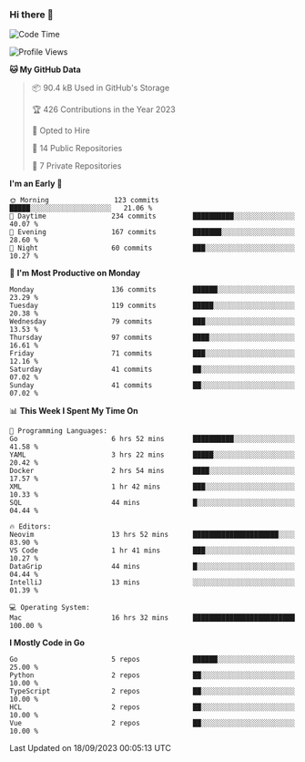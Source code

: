 ### Hi there 👋
<!--![visitors](https://visitor-badge.glitch.me/badge?page_id=d0zingcat)-->
<!--
**d0zingcat/d0zingcat** is a ✨ _special_ ✨ repository because its `README.md` (this file) appears on your GitHub profile.

Here are some ideas to get you started:

- 🔭 I’m currently working on ...
- 🌱 I’m currently learning ...
- 👯 I’m looking to collaborate on ...
- 🤔 I’m looking for help with ...
- 💬 Ask me about ...
- 📫 How to reach me: ...
- 😄 Pronouns: ...
- ⚡ Fun fact: ...
-->
<!--START_SECTION:waka-->
![Code Time](http://img.shields.io/badge/Code%20Time-3%2C047%20hrs%2050%20mins-blue)

![Profile Views](http://img.shields.io/badge/Profile%20Views-0-blue)

**🐱 My GitHub Data** 

> 📦 90.4 kB Used in GitHub's Storage 
 > 
> 🏆 426 Contributions in the Year 2023
 > 
> 💼 Opted to Hire
 > 
> 📜 14 Public Repositories 
 > 
> 🔑 7 Private Repositories 
 > 
**I'm an Early 🐤** 

```text
🌞 Morning                123 commits         █████░░░░░░░░░░░░░░░░░░░░   21.06 % 
🌆 Daytime                234 commits         ██████████░░░░░░░░░░░░░░░   40.07 % 
🌃 Evening                167 commits         ███████░░░░░░░░░░░░░░░░░░   28.60 % 
🌙 Night                  60 commits          ███░░░░░░░░░░░░░░░░░░░░░░   10.27 % 
```
📅 **I'm Most Productive on Monday** 

```text
Monday                   136 commits         ██████░░░░░░░░░░░░░░░░░░░   23.29 % 
Tuesday                  119 commits         █████░░░░░░░░░░░░░░░░░░░░   20.38 % 
Wednesday                79 commits          ███░░░░░░░░░░░░░░░░░░░░░░   13.53 % 
Thursday                 97 commits          ████░░░░░░░░░░░░░░░░░░░░░   16.61 % 
Friday                   71 commits          ███░░░░░░░░░░░░░░░░░░░░░░   12.16 % 
Saturday                 41 commits          ██░░░░░░░░░░░░░░░░░░░░░░░   07.02 % 
Sunday                   41 commits          ██░░░░░░░░░░░░░░░░░░░░░░░   07.02 % 
```


📊 **This Week I Spent My Time On** 

```text
💬 Programming Languages: 
Go                       6 hrs 52 mins       ██████████░░░░░░░░░░░░░░░   41.58 % 
YAML                     3 hrs 22 mins       █████░░░░░░░░░░░░░░░░░░░░   20.42 % 
Docker                   2 hrs 54 mins       ████░░░░░░░░░░░░░░░░░░░░░   17.57 % 
XML                      1 hr 42 mins        ███░░░░░░░░░░░░░░░░░░░░░░   10.33 % 
SQL                      44 mins             █░░░░░░░░░░░░░░░░░░░░░░░░   04.44 % 

🔥 Editors: 
Neovim                   13 hrs 52 mins      █████████████████████░░░░   83.90 % 
VS Code                  1 hr 41 mins        ███░░░░░░░░░░░░░░░░░░░░░░   10.27 % 
DataGrip                 44 mins             █░░░░░░░░░░░░░░░░░░░░░░░░   04.44 % 
IntelliJ                 13 mins             ░░░░░░░░░░░░░░░░░░░░░░░░░   01.39 % 

💻 Operating System: 
Mac                      16 hrs 32 mins      █████████████████████████   100.00 % 
```

**I Mostly Code in Go** 

```text
Go                       5 repos             ██████░░░░░░░░░░░░░░░░░░░   25.00 % 
Python                   2 repos             ██░░░░░░░░░░░░░░░░░░░░░░░   10.00 % 
TypeScript               2 repos             ██░░░░░░░░░░░░░░░░░░░░░░░   10.00 % 
HCL                      2 repos             ██░░░░░░░░░░░░░░░░░░░░░░░   10.00 % 
Vue                      2 repos             ██░░░░░░░░░░░░░░░░░░░░░░░   10.00 % 
```




 Last Updated on 18/09/2023 00:05:13 UTC
<!--END_SECTION:waka-->

